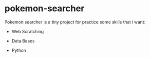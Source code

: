 # pokemon-searcher

Pokemon searcher is a tiny project for practice some skills that i want:
   
   -  Web Scratching
   
   -  Data Bases
   
   -  Python
